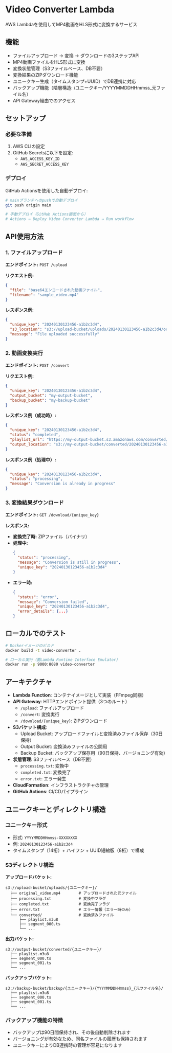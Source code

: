 # Video Converter Lambda

AWS Lambdaを使用してMP4動画をHLS形式に変換するサービス

## 機能

- ファイルアップロード → 変換 → ダウンロードの3ステップAPI
- MP4動画ファイルをHLS形式に変換
- 変換状態管理（S3ファイルベース、DB不要）
- 変換結果のZIPダウンロード機能
- ユニークキー生成（タイムスタンプ+UUID）でDB連携に対応
- バックアップ機能（階層構造: /ユニークキー/YYYYMMDDHHmmss_元ファイル名）
- API Gateway経由でのアクセス

## セットアップ

### 必要な準備

1. AWS CLIの設定
2. GitHub Secretsに以下を設定:
   - `AWS_ACCESS_KEY_ID`
   - `AWS_SECRET_ACCESS_KEY`

### デプロイ

GitHub Actionsを使用した自動デプロイ:

```bash
# mainブランチへのpushで自動デプロイ
git push origin main

# 手動デプロイ（GitHub Actions画面から）
# Actions → Deploy Video Converter Lambda → Run workflow
```

## API使用方法

### 1. ファイルアップロード

**エンドポイント:** `POST /upload`

**リクエスト例:**
```json
{
  "file": "base64エンコードされた動画ファイル",
  "filename": "sample_video.mp4"
}
```

**レスポンス例:**
```json
{
  "unique_key": "20240130123456-a1b2c3d4",
  "s3_location": "s3://upload-bucket/uploads/20240130123456-a1b2c3d4/original_sample_video.mp4",
  "message": "File uploaded successfully"
}
```

### 2. 動画変換実行

**エンドポイント:** `POST /convert`

**リクエスト例:**
```json
{
  "unique_key": "20240130123456-a1b2c3d4",
  "output_bucket": "my-output-bucket",
  "backup_bucket": "my-backup-bucket"
}
```

**レスポンス例（成功時）:**
```json
{
  "unique_key": "20240130123456-a1b2c3d4",
  "status": "completed",
  "playlist_url": "https://my-output-bucket.s3.amazonaws.com/converted/20240130123456-a1b2c3d4/playlist.m3u8",
  "output_location": "s3://my-output-bucket/converted/20240130123456-a1b2c3d4/"
}
```

**レスポンス例（処理中）:**
```json
{
  "unique_key": "20240130123456-a1b2c3d4",
  "status": "processing",
  "message": "Conversion is already in progress"
}
```

### 3. 変換結果ダウンロード

**エンドポイント:** `GET /download/{unique_key}`

**レスポンス:**
- **変換完了時:** ZIPファイル（バイナリ）
- **処理中:** 
  ```json
  {
    "status": "processing",
    "message": "Conversion is still in progress",
    "unique_key": "20240130123456-a1b2c3d4"
  }
  ```
- **エラー時:**
  ```json
  {
    "status": "error",
    "message": "Conversion failed",
    "unique_key": "20240130123456-a1b2c3d4",
    "error_details": {...}
  }
  ```

## ローカルでのテスト

```bash
# Dockerイメージのビルド
docker build -t video-converter .

# ローカル実行（要Lambda Runtime Interface Emulator）
docker run -p 9000:8080 video-converter
```

## アーキテクチャ

- **Lambda Function**: コンテナイメージとして実装（FFmpeg同梱）
- **API Gateway**: HTTPエンドポイント提供（3つのルート）
  - `/upload`: ファイルアップロード
  - `/convert`: 変換実行
  - `/download/{unique_key}`: ZIPダウンロード
- **S3バケット構成**:
  - Upload Bucket: アップロードファイルと変換済みファイル保存（30日保持）
  - Output Bucket: 変換済みファイルの公開用
  - Backup Bucket: バックアップ保存用（90日保持、バージョニング有効）
- **状態管理**: S3ファイルベース（DB不要）
  - `processing.txt`: 変換中
  - `completed.txt`: 変換完了
  - `error.txt`: エラー発生
- **CloudFormation**: インフラストラクチャの管理
- **GitHub Actions**: CI/CDパイプライン

## ユニークキーとディレクトリ構造

### ユニークキー形式
- 形式: `YYYYMMDDHHmmss-XXXXXXXX`
- 例: `20240130123456-a1b2c3d4`
- タイムスタンプ（14桁）+ ハイフン + UUID短縮版（8桁）で構成

### S3ディレクトリ構造

**アップロードバケット:**
```
s3://upload-bucket/uploads/{ユニークキー}/
  ├── original_video.mp4        # アップロードされた元ファイル
  ├── processing.txt            # 変換中フラグ
  ├── completed.txt             # 変換完了フラグ
  ├── error.txt                 # エラー情報（エラー時のみ）
  └── converted/                # 変換済みファイル
      ├── playlist.m3u8
      ├── segment_000.ts
      └── ...
```

**出力バケット:**
```
s3://output-bucket/converted/{ユニークキー}/
  ├── playlist.m3u8
  ├── segment_000.ts
  ├── segment_001.ts
  └── ...
```

**バックアップバケット:**
```
s3://backup-bucket/backup/{ユニークキー}/{YYYYMMDDHHmmss}_{元ファイル名}/
  ├── playlist.m3u8
  ├── segment_000.ts
  ├── segment_001.ts
  └── ...
```

### バックアップ機能の特徴
- バックアップは90日間保持され、その後自動削除されます
- バージョニングが有効なため、同名ファイルの履歴も保持されます
- ユニークキーによりDB連携時の管理が容易になります